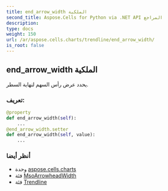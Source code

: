 ```yaml
---
title: end_arrow_width الملكية
second_title: Aspose.Cells for Python via .NET API المراجع
description:
type: docs
weight: 150
url: /ar/aspose.cells.charts/trendline/end_arrow_width/
is_root: false
---
```

##  end_arrow_width الملكية

يحدد عرض رأس السهم لنهاية السطر.
###  تعريف:
```python
@property
def end_arrow_width(self):
    ...
@end_arrow_width.setter
def end_arrow_width(self, value):
    ...
```

###  أنظر أيضا
* وحدة [aspose.cells.charts](../../)
* فئة [MsoArrowheadWidth](/cells/python-net/ar/aspose.cells.drawing/msoarrowheadwidth)
* فئة [Trendline](/cells/python-net/ar/aspose.cells.charts/trendline)
